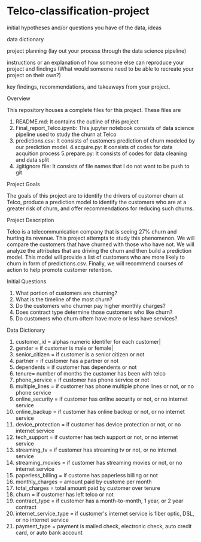 # Telco-classification-project



initial hypotheses and/or questions you have of the data, ideas

data dictionary

project planning (lay out your process through the data science pipeline)

instructions or an explanation of how someone else can reproduce your project and findings (What would someone need to be able to recreate your project on their own?)

key findings, recommendations, and takeaways from your project.

Overview

This repository houses a complete files for this project. These files are

1. README.md: It contains the outline of this project
2. Final_report_Telco.ipynb: This jupyter notebook consists of data science pipeline used to study the churn at Telco
3. predictions.csv: It consists of customers prediction of churn modeled by our prediction model.
4.acquire.py: It consists of codes for data acquition process
5.prepare.py: It consists of codes for data cleaning and data split
6. .igitignore file: It consists of file names that I do not want to be push to git

Project Goals

The goals of this project are to identify the drivers of customer churn at Telco, produce a prediction model to identify the customers who are at a greater risk of churn, and offer recommendations for reducing such churns.

Project Description

Telco is a telecommunication company that is seeing 27% churn and hurting its revenue. This project attempts to study this phenomenon. We will compare the customers that have churned with those who have not. We will analyze the attributes that are driving the churn and then build a prediction model. This model will provide a list of customers who are more likely to churn in form of predictions.csv. Finally, we will recommend courses of action to help promote customer retention.

Initial Questions

1. What portion of customers are churning?
2. What is the timeline of the most churn?
3. Do the customers who churner pay higher monthly charges?
4. Does contract type determine those customers who like churn?
5. Do customers who churn oftem have more or less have services?

Data Dictionary

1. customer_id = alphas numeric identifer for each customer|
2. gender = if customer is male or female|
3. senior_citizen = if customer is a senior citizen or not
4. partner = if customer has a partner or not
5. dependents = if customer has dependents or not
6. tenure= number of months the customer has been with telco
7. phone_service = if customer has phone service or not
8. multiple_lines = if customer has phone multiple phone lines or not, or no phone service
9. online_security = if customer has online security or not, or no internet service
10. online_backup = if customer has online backup or not, or no internet service
11. device_protection = if customer has device protection or not, or no internet service
12. tech_support = if customer has tech support or not, or no internet service
13. streaming_tv = if customer has streaming tv or not, or no internet service
14. streaming_movies = if customer has streaming movies or not, or no internet service
15. paperless_billing = if custome has paperless billing or not
16. monthly_charges = amount paid by custome per month
17. total_charges = total amount paid by customer over tenure
18. churn = if customer has left telco or not
19. contract_type = if customer has a month-to-month, 1 year, or 2 year contract
20. internet_service_type = if customer's internet service is fiber optic, DSL, or no internet service
21. payment_type = payment is mailed check, electronic check, auto credit card, or auto bank account








